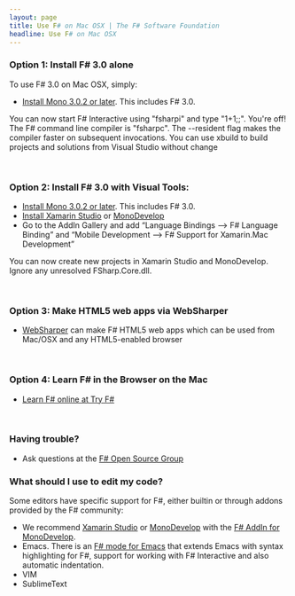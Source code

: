 ```yaml
---
layout: page
title: Use F# on Mac OSX | The F# Software Foundation
headline: Use F# on Mac OSX
---
```



### Option 1: Install F# 3.0 alone

To use F# 3.0 on Mac OSX, simply:

*  [Install Mono 3.0.2 or later](http://www.go-mono.com/mono-downloads/download.html). This includes F# 3.0.

You can now start F# Interactive using "fsharpi" and type "1+1;;".  You're 
off! The F# command line compiler is "fsharpc". The --resident flag makes the 
compiler faster on subsequent invocations.  You can use xbuild to build projects and
solutions from Visual Studio without change

<br />

### Option 2: Install F# 3.0 with Visual Tools:

* [Install Mono 3.0.2 or later](http://www.go-mono.com/mono-downloads/download.html). This includes F# 3.0.
* [Install Xamarin Studio](http://xamarin.com/studio) or [MonoDevelop](http://monodevelop.com) 
* Go to the AddIn Gallery and add “Language Bindings –> F# Language Binding” and “Mobile Development –> F# Support for Xamarin.Mac Development”

You can now create new projects in Xamarin Studio and MonoDevelop. Ignore any unresolved FSharp.Core.dll.

<br />

### Option 3: Make HTML5 web apps via WebSharper

* [WebSharper](http://www.websharper.com) can make F# HTML5 web apps which can be used from Mac/OSX and any HTML5-enabled browser

<br />


### Option 4: Learn F# in the Browser on the Mac

* [Learn F# online at Try F#](http://tryfsharp.org)

<br />

### Having trouble?

* Ask questions at the [F# Open Source Group](https://groups.google.com/forum/?fromgroups#!forum/fsharp-opensource)

### What should I use to edit my code?

Some editors have specific support for F#, either builtin or through addons provided by the F# community: 
* We recommend [Xamarin Studio](http://xamarin.com/studio) or [MonoDevelop](http://monodevelop.com) with the [F# AddIn for MonoDevelop](http://fsharp.github.com/fsharpbinding). 
* Emacs. There is an [F# mode for Emacs](http://fsharp.github.com/fsharpbinding/) that extends Emacs with syntax highlighting for F#, support for working with F# Interactive and also automatic indentation. 
* VIM
* SublimeText 


